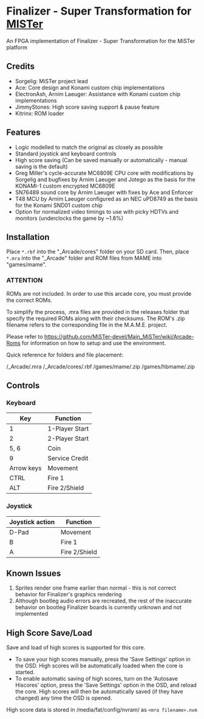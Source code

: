 # Finalizer - Super Transformation for [MISTer](https://github.com/MiSTer-devel/Main_MiSTer/wiki)
An FPGA implementation of Finalizer - Super Transformation for the MiSTer platform

## Credits
- Sorgelig: MiSTer project lead
- Ace: Core design and Konami custom chip implementations
- ElectronAsh, Arnim Laeuger: Assistance with Konami custom chip implementations
- JimmyStones: High score saving support & pause feature
- Kitrinx: ROM loader

## Features
- Logic modelled to match the original as closely as possible
- Standard joystick and keyboard controls
- High score saving (Can be saved manually or automatically - manual saving is the default)
- Greg Miller's cycle-accurate MC6809E CPU core with modifications by Sorgelig and bugfixes by Arnim Laeuger and Jotego as the basis for the KONAMI-1 custom encrypted MC6809E
- SN76489 sound core by Arnim Laeuger with fixes by Ace and Enforcer
- T48 MCU by Arnim Laeuger configured as an NEC uPD8749 as the basis for the Konami SND01 custom chip
- Option for normalized video timings to use with picky HDTVs and monitors (underclocks the game by ~1.8%)

## Installation
Place `*.rbf` into the "_Arcade/cores" folder on your SD card.  Then, place `*.mra` into the "_Arcade" folder and ROM files from MAME into "games/mame".

### ****ATTENTION****
ROMs are not included. In order to use this arcade core, you must provide the correct ROMs.

To simplify the process, .mra files are provided in the releases folder that specify the required ROMs along with their checksums.  The ROM's .zip filename refers to the corresponding file in the M.A.M.E. project.

Please refer to https://github.com/MiSTer-devel/Main_MiSTer/wiki/Arcade-Roms for information on how to setup and use the environment.

Quick reference for folders and file placement:

/_Arcade/<game name>.mra
/_Arcade/cores/<game rbf>.rbf
/games/mame/<mame rom>.zip
/games/hbmame/<hbmame rom>.zip

## Controls
### Keyboard
| Key | Function |
| --- | --- |
| 1 | 1-Player Start |
| 2 | 2-Player Start |
| 5, 6 | Coin |
| 9 | Service Credit |
| Arrow keys | Movement |
| CTRL | Fire 1 |
| ALT | Fire 2/Shield |

### Joystick
| Joystick action | Function |
| --- | --- |
| D-Pad | Movement |
| B | Fire 1 |
| A | Fire 2/Shield |

## Known Issues
1) Sprites render one frame earlier than normal - this is not correct behavior for Finalizer's graphics rendering
2) Although bootleg audio errors are recreated, the rest of the inaccurate behavior on bootleg Finalizer boards is currently unknown and not implemented

## High Score Save/Load
Save and load of high scores is supported for this core.

- To save your high scores manually, press the 'Save Settings' option in the OSD.  High scores will be automatically loaded when the core is started.
- To enable automatic saving of high scores, turn on the 'Autosave Hiscores' option, press the 'Save Settings' option in the OSD, and reload the core.  High scores will then be automatically saved (if they have changed) any time the OSD is opened.

High score data is stored in /media/fat/config/nvram/ as ```<mra filename>.nvm```
